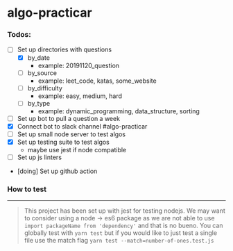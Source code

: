 # algo-practicar

### Todos:
  - [ ] Set up directories with questions
    - [x] by_date
      - example: 20191120_question
    - [ ] by_source
      - example: leet_code, katas, some_website
    - [ ] by_difficulty 
      - example: easy, medium, hard
    - [ ] by_type
      - example: dynamic_programming, data_structure, sorting

  - [ ] Set up bot to pull a question a week
  - [x] Connect bot to slack channel #algo-practicar
  - [ ] Set up small node server to test algos
  - [x] Set up testing suite to test algos
    - maybe use jest if node compatible
  - [ ] Set up js linters
  - [doing] Set up github action

### How to test
---
  > This project has been set up with jest for testing nodejs. We may want to consider using a node -> es6 package as we are not able to use ```import packageName from 'dependency'``` and that is no bueno. You can globally test with ```yarn test``` but if you would like to just test a single file use the match flag ```yarn test --match=number-of-ones.test.js``` 
